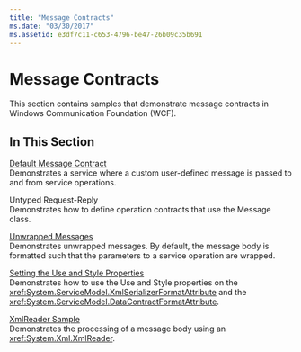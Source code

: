 ```yaml
---
title: "Message Contracts"
ms.date: "03/30/2017"
ms.assetid: e3df7c11-c653-4796-be47-26b09c35b691
---
```

# Message Contracts
This section contains samples that demonstrate message contracts in Windows Communication Foundation (WCF).  
  
## In This Section  
 [Default Message Contract](../../../../docs/framework/wcf/samples/default-message-contract.md)  
 Demonstrates a service where a custom user-defined message is passed to and from service operations.  
  
 Untyped Request-Reply  
 Demonstrates how to define operation contracts that use the Message class.  
  
 [Unwrapped Messages](../../../../docs/framework/wcf/samples/unwrapped-messages.md)  
 Demonstrates unwrapped messages. By default, the message body is formatted such that the parameters to a service operation are wrapped.  
  
 [Setting the Use and Style Properties](../../../../docs/framework/wcf/samples/setting-the-use-and-style-properties.md)  
 Demonstrates how to use the Use and Style properties on the <xref:System.ServiceModel.XmlSerializerFormatAttribute> and the <xref:System.ServiceModel.DataContractFormatAttribute>.  
  
 [XmlReader Sample](../../../../docs/framework/wcf/samples/xmlreader-sample.md)  
 Demonstrates the processing of a message body using an <xref:System.Xml.XmlReader>.
